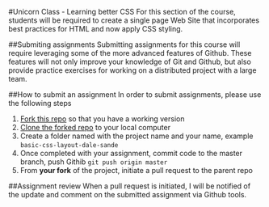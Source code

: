 #Unicorn Class - Learning better CSS
For this section of the course, students will be required to create a single page Web Site that incorporates best practices for HTML and now apply CSS styling. 

##Submiting assignments
Submitting assignments for this course will require leveraging some of the more advanced features of Github. These features will not only improve your knowledge of Git and Github, but also provide practice exercises for working on a distributed project with a large team. 

##How to submit an assignment
In order to submit assignments, please use the following steps

1. [Fork this repo][1] so that you have a working version
1. [Clone the forked repo][2] to your local computer
1. Create a folder named with the project name and your name, example `basic-css-layout-dale-sande`
1. Once completed with your assignment, commit code to the master branch, push Githib `git push origin master`
1. From __your fork__ of the project, initiate a pull request to the parent repo

##Assignment review
When a pull request is initiated, I will be notified of the update and comment on the submitted assignment via Github tools. 




[1]:https://help.github.com/articles/fork-a-repo
[2]:https://help.github.com/articles/fork-a-repo#step-2-clone-your-fork